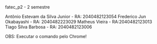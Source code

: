 fatec_p2 - 2 semestre

Antônio Estevam da Silva Junior - RA: 2040482123054
Frederico Jun Okabayashi - RA: 2040482223029
Matheus Vieira - RA:2040482123013
Tiago Silva Barbosa - RA: 2040482123006              

OBS: Executar o comando pelo Chrome!